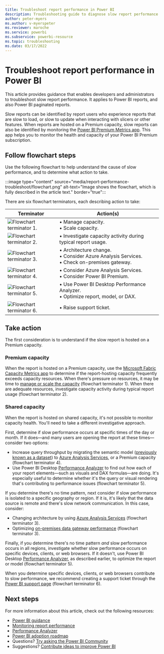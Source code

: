 ```yaml
---
title: Troubleshoot report performance in Power BI
description: Troubleshooting guide to diagnose slow report performance in Power BI.
author: peter-myers
ms.author: v-myerspeter
ms.reviewer: maroche
ms.service: powerbi
ms.subservice: powerbi-resource
ms.topic: troubleshooting
ms.date: 03/17/2022
---
```


# Troubleshoot report performance in Power BI

This article provides guidance that enables developers and administrators to troubleshoot slow report performance. It applies to Power BI reports, and also Power BI paginated reports.

Slow reports can be identified by report users who experience reports that are slow to load, or slow to update when interacting with slicers or other features. When reports are hosted on a Premium capacity, slow reports can also be identified by monitoring the [Power BI Premium Metrics app](/power-bi/enterprise/service-premium-metrics-app). This app helps you to monitor the health and capacity of your Power BI Premium subscription.

## Follow flowchart steps

Use the following flowchart to help understand the cause of slow performance, and to determine what action to take.

:::image type="content" source="media/report-performance-troubleshoot/flowchart.png" alt-text="Image shows the flowchart, which is fully described in the article text." border="true":::

There are six flowchart terminators, each describing action to take:

| **Terminator** | **Action(s)** |
|---|---|
| ![Flowchart terminator 1.](media/common/icon-01-red-30x30.png) | &bull;&nbsp;Manage capacity. <br/>&bull;&nbsp;Scale capacity. |
| ![Flowchart terminator 2.](media/common/icon-02-red-30x30.png) | &bull;&nbsp;Investigate capacity activity during typical report usage. |
| ![Flowchart terminator 3.](media/common/icon-03-red-30x30.png) | &bull;&nbsp;Architecture change. <br/>&bull;&nbsp;Consider Azure Analysis Services. <br/>&bull;&nbsp;Check on-premises gateway. |
| ![Flowchart terminator 4.](media/common/icon-04-red-30x30.png) | &bull;&nbsp;Consider Azure Analysis Services. <br/>&bull;&nbsp;Consider Power BI Premium. |
| ![Flowchart terminator 5.](media/common/icon-05-red-30x30.png) | &bull;&nbsp;Use Power BI Desktop Performance Analyzer. <br/>&bull;&nbsp;Optimize report, model, or DAX. |
| ![Flowchart terminator 6.](media/common/icon-06-red-30x30.png) | &bull;&nbsp;Raise support ticket. |

## Take action

The first consideration is to understand if the slow report is hosted on a Premium capacity.

### Premium capacity

When the report is hosted on a Premium capacity, use the [Microsoft Fabric Capacity Metrics app](/fabric/enterprise/metrics-app) to determine if the report-hosting capacity frequently exceeds capacity resources. When there's pressure on resources, it may be time to [manage or scale the capacity](../enterprise/service-admin-premium-manage.md) (flowchart terminator 1). When there are adequate resources, investigate capacity activity during typical report usage (flowchart terminator 2).

### Shared capacity

When the report is hosted on shared capacity, it's not possible to monitor capacity health. You'll need to take a different investigative approach.

First, determine if slow performance occurs at specific times of the day or month. If it does—and many users are opening the report at these times—consider two options:

- Increase query throughput by migrating the semantic model ([previously known as a dataset](../connect-data/service-datasets-rename.md)) to [Azure Analysis Services](/azure/analysis-services/analysis-services-overview), or a Premium capacity (flowchart terminator 4).
- Use Power BI Desktop [Performance Analyzer](../create-reports/desktop-performance-analyzer.md) to find out how each of your report elements—such as visuals and DAX formulas—are doing. It's especially useful to determine whether it's the query or visual rendering that's contributing to performance issues (flowchart terminator 5).

If you determine there's no time pattern, next consider if slow performance is isolated to a specific geography or region. If it is, it's likely that the data source is remote and there's slow network communication. In this case, consider:

- Changing architecture by using [Azure Analysis Services](/azure/analysis-services/analysis-services-overview) (flowchart terminator 3).
- Optimizing [on-premises data gateway performance](/data-integration/gateway/service-gateway-performance) (flowchart terminator 3).

Finally, if you determine there's no time pattern *and* slow performance occurs in all regions, investigate whether slow performance occurs on specific devices, clients, or web browsers. If it doesn't, use Power BI Desktop [Performance Analyzer](../create-reports/desktop-performance-analyzer.md), as described earlier, to optimize the report or model (flowchart terminator 5).

When you determine specific devices, clients, or web browsers contribute to slow performance, we recommend creating a support ticket through the [Power BI support page](https://powerbi.microsoft.com/support/) (flowchart terminator 6).

## Next steps

For more information about this article, check out the following resources:

- [Power BI guidance](index.yml)
- [Monitoring report performance](monitor-report-performance.md)
- [Performance Analyzer](../create-reports/desktop-performance-analyzer.md)
- [Power BI adoption roadmap](powerbi-adoption-roadmap-overview.md)
- Questions? [Try asking the Power BI Community](https://community.powerbi.com/)
- Suggestions? [Contribute ideas to improve Power BI](https://ideas.powerbi.com/)
